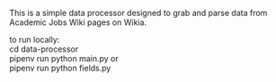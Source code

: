 This is a simple data processor designed to grab and parse data from Academic Jobs Wiki pages on Wikia.

to run locally:  
cd data-processor  
pipenv run python main.py
or  
pipenv run python fields.py
